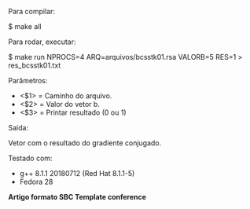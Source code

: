 Para compilar:

$ make all

Para rodar, executar:

$ make run NPROCS=4 ARQ=arquivos/bcsstk01.rsa VALORB=5 RES=1 > res_bcsstk01.txt

Parâmetros:

- <$1> = Caminho do arquivo.
- <$2> = Valor do vetor b.
- <$3> = Printar resultado (0 ou 1)

Saída:

Vetor com o resultado do gradiente conjugado.

Testado com:

- g++ 8.1.1 20180712 (Red Hat 8.1.1-5)
- Fedora 28

**Artigo formato SBC Template conference**
